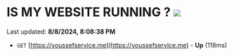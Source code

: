 # IS MY WEBSITE RUNNING ? [![](https://img.shields.io/static/v1?label=Sponsor&message=%E2%9D%A4&logo=GitHub&color=%23fe8e86)](https://github.com/sponsors/Youssef-Lehmam)

Last updated: **8/8/2024, 8:08:38 PM**

- `GET` [https://youssefservice.me](https://youssefservice.me) - **Up** (118ms)
